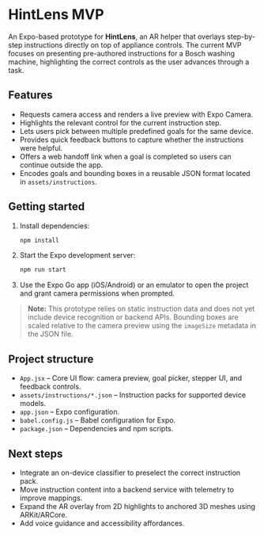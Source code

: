 # HintLens MVP

An Expo-based prototype for **HintLens**, an AR helper that overlays step-by-step instructions directly on top of appliance controls. The current MVP focuses on presenting pre-authored instructions for a Bosch washing machine, highlighting the correct controls as the user advances through a task.

## Features

- Requests camera access and renders a live preview with Expo Camera.
- Highlights the relevant control for the current instruction step.
- Lets users pick between multiple predefined goals for the same device.
- Provides quick feedback buttons to capture whether the instructions were helpful.
- Offers a web handoff link when a goal is completed so users can continue outside the app.
- Encodes goals and bounding boxes in a reusable JSON format located in `assets/instructions`.

## Getting started

1. Install dependencies:

   ```bash
   npm install
   ```

2. Start the Expo development server:

   ```bash
   npm run start
   ```

3. Use the Expo Go app (iOS/Android) or an emulator to open the project and grant camera permissions when prompted.

> **Note:** This prototype relies on static instruction data and does not yet include device recognition or backend APIs. Bounding boxes are scaled relative to the camera preview using the `imageSize` metadata in the JSON file.

## Project structure

- `App.jsx` – Core UI flow: camera preview, goal picker, stepper UI, and feedback controls.
- `assets/instructions/*.json` – Instruction packs for supported device models.
- `app.json` – Expo configuration.
- `babel.config.js` – Babel configuration for Expo.
- `package.json` – Dependencies and npm scripts.

## Next steps

- Integrate an on-device classifier to preselect the correct instruction pack.
- Move instruction content into a backend service with telemetry to improve mappings.
- Expand the AR overlay from 2D highlights to anchored 3D meshes using ARKit/ARCore.
- Add voice guidance and accessibility affordances.
